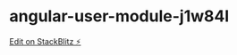 # angular-user-module-j1w84l

[Edit on StackBlitz ⚡️](https://stackblitz.com/edit/angular-user-module-j1w84l)